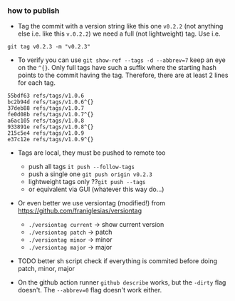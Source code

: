 ### how to publish

- Tag the commit with a version string like this one `v0.2.2` (not anything else i.e. like this `v.0.2.2`) we need a full (not lightweight) tag. Use i.e.

 ```git tag v0.2.3 -m "v0.2.3"```

- To verify you can use `git show-ref --tags -d --abbrev=7` keep an eye on the `^{}`. Only full tags have such a suffix where the starting hash points to the commit having the tag. Therefore, there are at least 2 lines for each tag.
```
55bdf63 refs/tags/v1.0.6
bc2b94d refs/tags/v1.0.6^{}
37deb88 refs/tags/v1.0.7
fe0d08b refs/tags/v1.0.7^{}
a6ac105 refs/tags/v1.0.8
933891e refs/tags/v1.0.8^{}
215c5e4 refs/tags/v1.0.9
e37c12e refs/tags/v1.0.9^{}
```

- Tags are local, they must be pushed to remote too
    - push all tags `it push --follow-tags`
    - push a single one `git push origin v0.2.3`
    - lightweight tags only ??`git push --tags`
    - or equivalent via GUI (whatever this way do...)
    
- Or even better we use versiontag (modified!) from https://github.com/franiglesias/versiontag
    - `./versiontag current` -> show current version
    -  `./versiontag patch` -> patch
    -  `./versiontag minor` -> minor
    -  `./versiontag major` -> major
    
- TODO better sh script check if everything is commited before doing patch, minor, major

- On the github action runner `github describe` works, but the `-dirty` flag doesn't. The `--abbrev=0` flag doesn't work either.
